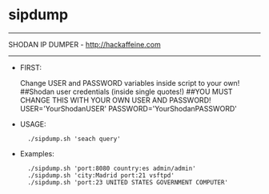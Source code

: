 # sipdump

*******************************************
 SHODAN IP DUMPER - http://hackaffeine.com
******************************************* 

 - FIRST:

	Change USER and PASSWORD variables inside script to your own!
	##Shodan user credentials (inside single quotes!)
	##YOU MUST CHANGE THIS WITH YOUR OWN USER AND PASSWORD!
	USER='YourShodanUSER'
	PASSWORD='YourShodanPASSWORD'

 - USAGE:

         ./sipdump.sh 'seach query'

 - Examples:

         ./sipdump.sh 'port:8080 country:es admin/admin'
         ./sipdump.sh 'city:Madrid port:21 vsftpd'
         ./sipdump.sh 'port:23 UNITED STATES GOVERNMENT COMPUTER'
